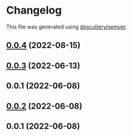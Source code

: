 # Changelog

This file was generated using [@jscutlery/semver](https://github.com/jscutlery/semver).

## [0.0.4](https://github.com/hirezio/lembas/compare/lembas-0.0.3...lembas-0.0.4) (2022-08-15)



## [0.0.3](https://github.com/hirezio/lembas/compare/lembas-0.0.2...lembas-0.0.3) (2022-06-13)



## 0.0.1 (2022-06-08)



## [0.0.2](https://github.com/hirezio/lembas/compare/lembas-0.0.1...lembas-0.0.2) (2022-06-08)



## 0.0.1 (2022-06-08)
